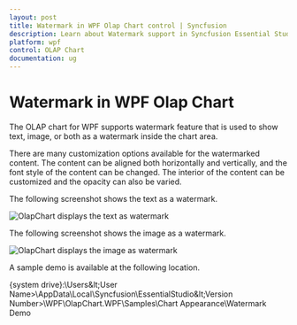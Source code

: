 ```yaml
---
layout: post
title: Watermark in WPF Olap Chart control | Syncfusion
description: Learn about Watermark support in Syncfusion Essential Studio WPF Olap Chart control, its elements and more details.
platform: wpf
control: OLAP Chart
documentation: ug
---
```


# Watermark in WPF Olap Chart

The OLAP chart for WPF supports watermark feature that is used to show text, image, or both as a watermark inside the chart area.

There are many customization options available for the watermarked content. The content can be aligned both horizontally and vertically, and the font style of the content can be changed. The interior of the content can be customized and the opacity can also be varied.

The following screenshot shows the text as a watermark.

![OlapChart displays the text as watermark](Watermark_images/Watermark_img1.png)

The following screenshot shows the image as a watermark.

![OlapChart displays the image as watermark](Watermark_images/Watermark_img2.png)

A sample demo is available at the following location.

{system drive}:\Users\&lt;User Name&gt;\AppData\Local\Syncfusion\EssentialStudio\&lt;Version Number&gt;\WPF\OlapChart.WPF\Samples\Chart Appearance\Watermark Demo

